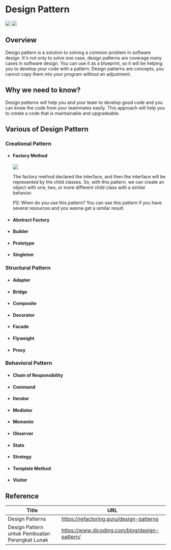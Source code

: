 # Design Pattern

![](https://badgen.net/badge/status/in%20progress/orange) ![](https://badgen.net/badge/version/v0.0.1/cyan)

## Overview

Design pattern is a solution to solving a common problem in software design. It's not only to solve one case, design patterns are coverage many cases in software design. You can use it as a blueprint, so it will be helping you to develop your code with a pattern. Design patterns are concepts, you cannot copy them into your program without an adjustment.

## Why we need to know?

Design patterns will help you and your team to develop good code and you can know the code from your teammates easily. This approach will help you to create a code that is maintainable and upgradeable.

## Various of Design Pattern

### Creational Pattern

* #### Factory Method

  ![](https://refactoring.guru/images/patterns/diagrams/factory-method/structure.png)

  The factory method declared the interface, and then the interface will be represented by the child classes. So, with this pattern, we can create an object with one, two, or more different child class with a similar behavior.
  
  *PS*: When do you use this pattern? You can use this pattern if you have several resources and you wanna get a similar result.

* #### Abstract Factory

  

* #### Builder

* #### Prototype

* #### Singleton

### Structural Pattern

* #### Adapter

* #### Bridge

* #### Composite

* #### Decorator

* #### Facade

* #### Flyweight

* #### Proxy

### Behavioral Pattern

* #### Chain of Responsibility

* #### Command

* #### Iterator

* #### Mediator

* #### Memento

* #### Observer

* #### State

* #### Strategy

* #### Template Method

* #### Visitor

## Reference

Title | URL
---|---
Design Patterns | https://refactoring.guru/design-patterns
Design Pattern untuk Pembuatan Perangkat Lunak | https://www.dicoding.com/blog/design-pattern/
